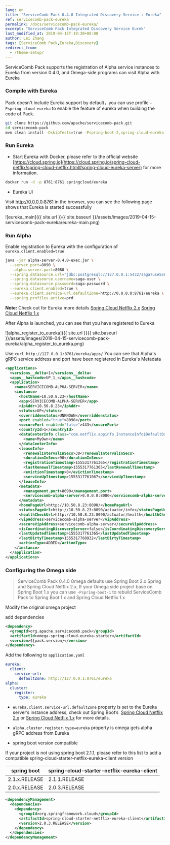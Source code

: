 ```yaml
---
lang: en
title: "ServiceComb Pack 0.4.0 Integrated Discovery Service : Eureka"
ref: servicecomb-pack-eureka
permalink: /docs/servicecomb-pack-eureka/
excerpt: "ServiceComb Pack Integrated Discovery Service Eurek"
last_modified_at: 2019-04-15T:19:30+08:00
author: Lei Zhang
tags: [ServiceComb Pack,Eureka,Discovery]
redirect_from:
  - /theme-setup/
---
```


ServiceComb Pack supports the registration of Alpha service instances to Eureka from version 0.4.0, and Omega-side programs can visit Alpha with Eureka

### Compile with Eureka

Pack doesn't include Eureka support by default，you can use profile `-Pspring-cloud-eureka` to enable the feature of eureka when building the code of Pack. 

```bash
git clone https://github.com/apache/servicecomb-pack.git
cd servicecomb-pack
mvn clean install -DskipTests=true -Pspring-boot-2,spring-cloud-eureka
```

### Run Eureka

* Start Eureka with Docker, please refer to the official website [https://cloud.spring.io](https://cloud.spring.io/spring-cloud-netflix/spring-cloud-netflix.html#spring-cloud-eureka-server) for more information.

```bash
docker run -d -p 8761:8761 springcloud/eureka
```

* Eureka UI

Visit http://0.0.0.0:8761 in the browser, you can see the following page shows that Eureka is started successfully

![eureka_main]({{ site.url }}{{ site.baseurl }}/assets/images/2019-04-15-servicecomb-pack-eureka/eureka-main.png)

### Run Alpha

Enable registration to Eureka with the configuration of `eureka.client.enabled=true`

```bash
java -jar alpha-server-0.4.0-exec.jar \
  --server.port=8090 \
  --alpha.server.port=8080 \
  --spring.datasource.url="jdbc:postgresql://127.0.0.1:5432/saga?useSSL=false" \
  --spring.datasource.username=saga-user \
  --spring.datasource.password=saga-password \
  --eureka.client.enabled=true \
  --eureka.client.service-url.defaultZone=http://0.0.0.0:8761/eureka \
  --spring.profiles.active=prd 
```
**Note:** Check out for Eureka more details [Spring Cloud Netflix 2.x](https://cloud.spring.io/spring-cloud-netflix/multi/multi__service_discovery_eureka_clients.html#netflix-eureka-client-starter) [Spring Cloud Netflix 1.x](https://cloud.spring.io/spring-cloud-netflix/1.4.x/multi/multi__service_discovery_eureka_clients.html#netflix-eureka-client-starter)

After Alpha is launched, you can see that you have registered to Eureka

![alpha_register_to_eureka]({{ site.url }}{{ site.baseurl }}/assets/images/2019-04-15-servicecomb-pack-eureka/alpha_register_to_eureka.png)

Use `curl http://127.0.0.1:8761/eureka/apps/` You can see that Alpha's gRPC service address and port have been registered in Eureka's Metadata

```xml
<applications>
  <versions__delta>1</versions__delta>
  <apps__hashcode>UP_1_</apps__hashcode>
  <application>
    <name>SERVICECOMB-ALPHA-SERVER</name>
    <instance>
      <hostName>10.50.8.23</hostName>
      <app>SERVICECOMB-ALPHA-SERVER</app>
      <ipAddr>10.50.8.23</ipAddr>
      <status>UP</status>
      <overriddenstatus>UNKNOWN</overriddenstatus>
      <port enabled="true">8090</port>
      <securePort enabled="false">443</securePort>
      <countryId>1</countryId>
      <dataCenterInfo class="com.netflix.appinfo.InstanceInfo$DefaultDataCenterInfo">
        <name>MyOwn</name>
      </dataCenterInfo>
      <leaseInfo>
        <renewalIntervalInSecs>30</renewalIntervalInSecs>
        <durationInSecs>90</durationInSecs>
        <registrationTimestamp>1555317761365</registrationTimestamp>
        <lastRenewalTimestamp>1555317761365</lastRenewalTimestamp>
        <evictionTimestamp>0</evictionTimestamp>
        <serviceUpTimestamp>1555317761067</serviceUpTimestamp>
      </leaseInfo>
      <metadata>
        <management.port>8090</management.port>
        <servicecomb-alpha-server>0.0.0.0:8080</servicecomb-alpha-server>
      </metadata>
      <homePageUrl>http://10.50.8.23:8090/</homePageUrl>
      <statusPageUrl>http://10.50.8.23:8090/actuator/info</statusPageUrl>
      <healthCheckUrl>http://10.50.8.23:8090/actuator/health</healthCheckUrl>
      <vipAddress>servicecomb-alpha-server</vipAddress>
      <secureVipAddress>servicecomb-alpha-server</secureVipAddress>
      <isCoordinatingDiscoveryServer>false</isCoordinatingDiscoveryServer>
      <lastUpdatedTimestamp>1555317761365</lastUpdatedTimestamp>
      <lastDirtyTimestamp>1555317760932</lastDirtyTimestamp>
      <actionType>ADDED</actionType>
    </instance>
  </application>
</applications>
```

### Configuring the Omega side

> ServiceComb Pack 0.4.0 Omega defaults use Spring Boot 2.x Spring and Spring Cloud Netflix 2.x, If your Omega side project base on Spring Boot 1.x you can use `-Pspring-boot-1` to rebuild ServiceComb Pack to Spring Boot 1.x and Spring Cloud Netflix 1.x

Modify the original omega project

add dependencies

```xml
<dependency>
  <groupId>org.apache.servicecomb.pack</groupId>
  <artifactId>omega-spring-cloud-eureka-starter</artifactId>
  <version>${pack.version}</version>
</dependency>
```

Add the following to `application.yaml`

```yaml
eureka:
  client:
    service-url:
      defaultZone: http://127.0.0.1:8761/eureka
alpha:
  cluster:
    register:
      type: eureka
```

- `eureka.client.service-url.defaultZone` property is set to the Eureka server’s instance address, check out Spring Boot’s  [Spring Cloud Netflix 2.x](https://cloud.spring.io/spring-cloud-netflix/multi/multi__service_discovery_eureka_clients.html#netflix-eureka-client-starter) or [Spring Cloud Netflix 1.x](https://cloud.spring.io/spring-cloud-netflix/1.4.x/multi/multi__service_discovery_eureka_clients.html#netflix-eureka-client-starter) for more details.

- `alpha.cluster.register.type=eureka`  property is omega gets alpha gRPC address from Eureka

- spring boot version compatible

If your project is not using spring boot 2.1.1, please refer to this list to add a compatible spring-cloud-starter-netflix-eureka-client version

| spring boot   | spring-cloud-starter-netflix-eureka-client |
| ------------- | ------------------------------------------ |
| 2.1.x.RELEASE | 2.1.1.RELEASE                              |
| 2.0.x.RELEASE | 2.0.3.RELEASE                              |

```xml
<dependencyManagement>
  <dependencies>
    <dependency>
      <groupId>org.springframework.cloud</groupId>
      <artifactId>spring-cloud-starter-netflix-eureka-client</artifactId>
      <version>2.0.3.RELEASE</version>
    </dependency>
  </dependencies>
</dependencyManagement>
```
